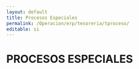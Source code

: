 ```yaml
---
layout: default
title: Procesos Especiales
permalink: /Operacion/erp/tesoreria/tproceso/
editable: si
---
```


# PROCESOS ESPECIALES

